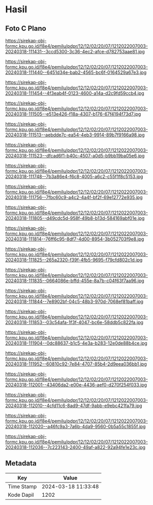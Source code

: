 # Hasil

## Foto C Plano

https://sirekap-obj-formc.kpu.go.id/f8e4/pemilu/pdpr/12/12/02/20/07/1212022007003-20240318-111431--3ccd5300-3c36-4ec2-afce-d782753aae81.jpg

https://sirekap-obj-formc.kpu.go.id/f8e4/pemilu/pdpr/12/12/02/20/07/1212022007003-20240318-111440--6451d34e-bab2-4565-bc6f-0164529a67e3.jpg

https://sirekap-obj-formc.kpu.go.id/f8e4/pemilu/pdpr/12/12/02/20/07/1212022007003-20240318-111454--4f3eab4f-0123-4600-a14a-d2c9fd59ccb4.jpg

https://sirekap-obj-formc.kpu.go.id/f8e4/pemilu/pdpr/12/12/02/20/07/1212022007003-20240318-111505--e513e426-f18a-4307-b176-67f4194f73d7.jpg

https://sirekap-obj-formc.kpu.go.id/f8e4/pemilu/pdpr/12/12/02/20/07/1212022007003-20240318-111513--aebdde7c-ea54-4eb3-9914-89b7f9166a98.jpg

https://sirekap-obj-formc.kpu.go.id/f8e4/pemilu/pdpr/12/12/02/20/07/1212022007003-20240318-111523--dfcad6f1-b40c-4507-a0d5-b9bb19ba05e6.jpg

https://sirekap-obj-formc.kpu.go.id/f8e4/pemilu/pdpr/12/12/02/20/07/1212022007003-20240318-111748--7b3a86e4-f6c8-4005-a6c2-c55f1f8c5153.jpg

https://sirekap-obj-formc.kpu.go.id/f8e4/pemilu/pdpr/12/12/02/20/07/1212022007003-20240318-111756--7fbc60c9-a4c2-4a4f-bf2f-69e12772e935.jpg

https://sirekap-obj-formc.kpu.go.id/f8e4/pemilu/pdpr/12/12/02/20/07/1212022007003-20240318-111805--d49cdc5d-958f-49b8-b13d-584169abf01e.jpg

https://sirekap-obj-formc.kpu.go.id/f8e4/pemilu/pdpr/12/12/02/20/07/1212022007003-20240318-111814--76ff6c95-8df7-4d00-8954-3b052703f9e8.jpg

https://sirekap-obj-formc.kpu.go.id/f8e4/pemilu/pdpr/12/12/02/20/07/1212022007003-20240318-111825--265a2320-f39f-4fb5-9695-f79cfd802c1d.jpg

https://sirekap-obj-formc.kpu.go.id/f8e4/pemilu/pdpr/12/12/02/20/07/1212022007003-20240318-111835--0664086e-bffd-455e-8a7b-c04f63f7aa96.jpg

https://sirekap-obj-formc.kpu.go.id/f8e4/pemilu/pdpr/12/12/02/20/07/1212022007003-20240318-111844--7e8902bf-04c5-48b3-970d-7068ef81baff.jpg

https://sirekap-obj-formc.kpu.go.id/f8e4/pemilu/pdpr/12/12/02/20/07/1212022007003-20240318-111853--03c54afa-1f3f-4047-bc6e-58ddb5c822fa.jpg

https://sirekap-obj-formc.kpu.go.id/f8e4/pemilu/pdpr/12/12/02/20/07/1212022007003-20240318-111904--0dc88637-b1c5-4e3a-b283-12e0de88b4ce.jpg

https://sirekap-obj-formc.kpu.go.id/f8e4/pemilu/pdpr/12/12/02/20/07/1212022007003-20240318-111952--60810c92-7e84-4707-85b4-2d9eea036bb1.jpg

https://sirekap-obj-formc.kpu.go.id/f8e4/pemilu/pdpr/12/12/02/20/07/1212022007003-20240318-112001--43406da2-e00e-4436-aef0-d270f254f033.jpg

https://sirekap-obj-formc.kpu.go.id/f8e4/pemilu/pdpr/12/12/02/20/07/1212022007003-20240318-112010--4cfd11c6-8ad9-47df-9abb-e9ebc421fa79.jpg

https://sirekap-obj-formc.kpu.go.id/f8e4/pemilu/pdpr/12/12/02/20/07/1212022007003-20240318-112020--a46fc9a3-7a6b-4da9-9560-0b5a55c1855f.jpg

https://sirekap-obj-formc.kpu.go.id/f8e4/pemilu/pdpr/12/12/02/20/07/1212022007003-20240318-112036--7c223143-2400-49af-a822-92a94fe1e23c.jpg


## Metadata

| Key        | Value               |
| ---------- | ------------------- |
| Time Stamp | 2024-03-18 11:33:48 |
| Kode Dapil | 1202                |



